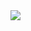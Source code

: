 <img src="https://capsule-render.vercel.app/api?type=waving&color=auto&height=200&section=header&text=내용입력&fontSize=90" />


